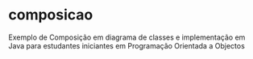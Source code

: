 # composicao
Exemplo de Composição em diagrama de classes e implementação em Java para estudantes iniciantes em Programação Orientada a Objectos
